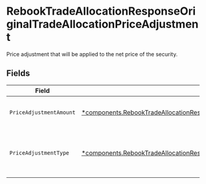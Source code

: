 # RebookTradeAllocationResponseOriginalTradeAllocationPriceAdjustment

Price adjustment that will be applied to the net price of the security.


## Fields

| Field                                                                                                                                                                                         | Type                                                                                                                                                                                          | Required                                                                                                                                                                                      | Description                                                                                                                                                                                   | Example                                                                                                                                                                                       |
| --------------------------------------------------------------------------------------------------------------------------------------------------------------------------------------------- | --------------------------------------------------------------------------------------------------------------------------------------------------------------------------------------------- | --------------------------------------------------------------------------------------------------------------------------------------------------------------------------------------------- | --------------------------------------------------------------------------------------------------------------------------------------------------------------------------------------------- | --------------------------------------------------------------------------------------------------------------------------------------------------------------------------------------------- |
| `PriceAdjustmentAmount`                                                                                                                                                                       | [*components.RebookTradeAllocationResponseOriginalTradeAllocationPriceAdjustmentAmount](../../models/components/rebooktradeallocationresponseoriginaltradeallocationpriceadjustmentamount.md) | :heavy_minus_sign:                                                                                                                                                                            | Total monetary value of the price_adjustment                                                                                                                                                  | {<br/>"value": "56.15"<br/>}                                                                                                                                                                  |
| `PriceAdjustmentType`                                                                                                                                                                         | [*components.RebookTradeAllocationResponseOriginalTradeAllocationPriceAdjustmentType](../../models/components/rebooktradeallocationresponseoriginaltradeallocationpriceadjustmenttype.md)     | :heavy_minus_sign:                                                                                                                                                                            | The type of price adjustment being applied by the broker to the net price of the security.                                                                                                    | MARKUP                                                                                                                                                                                        |